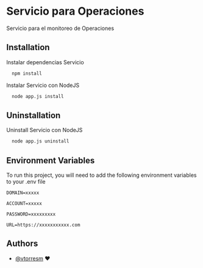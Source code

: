 
# Servicio para Operaciones

Servicio para el monitoreo de Operaciones


## Installation

Instalar dependencias Servicio

```bash
  npm install
```

Instalar Servicio con NodeJS

```bash
  node app.js install
```

## Uninstallation

Uninstall Servicio con NodeJS

```bash
  node app.js uninstall
```

## Environment Variables

To run this project, you will need to add the following environment variables to your .env file

`DOMAIN=xxxxx`

`ACCOUNT=xxxxx`

`PASSWORD=xxxxxxxxx`

`URL=https://xxxxxxxxxxx.com`


## Authors

- [@vtorresm](https://github.com/vtorresm) ❤
